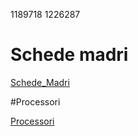 1189718 
1226287
# Schede madri
[Schede_Madri](./schede_madri.md)

#Processori

[Processori](./processori.md)
